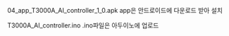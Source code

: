 04_app_T3000A_AI_controller_1_0.apk
app은 안드로이드에 다운로드 받아 설치


T3000A_AI_controller.ino
.ino파일은 아두이노에 업로드
